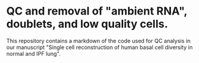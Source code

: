 # QC and removal of "ambient RNA", doublets, and low quality cells.
This repository contains a markdown of the code used for QC analysis in our manuscript "Single cell reconstruction of human basal cell diversity in normal and IPF lung". 
